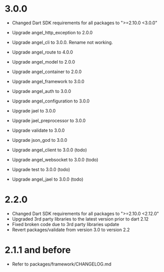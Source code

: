 # 3.0.0
* Changed Dart SDK requirements for all packages to ">=2.10.0 <3.0.0"
* Upgrade angel_http_exception to 2.0.0
* Upgrade angel_cli to 3.0.0. Rename not working.
* Upgrade angel_route to 4.0.0
* Upgrade angel_model to 2.0.0
* Upgrade angel_container to 2.0.0
* Upgrade angel_framework to 3.0.0
* Upgrade angel_auth to 3.0.0
* Upgrade angel_configuration to 3.0.0
* Upgrade jael to 3.0.0
* Upgrade jael_preprocessor to 3.0.0
* Upgrade validate to 3.0.0
* Upgrade json_god to 3.0.0

* Upgrade angel_client to 3.0.0 (todo)
* Upgrade angel_websocket to 3.0.0 (todo)
* Upgrade test to 3.0.0 (todo)
* Upgrade angel_jael to 3.0.0 (todo)


# 2.2.0
* Changed Dart SDK requirements for all packages to ">=2.10.0 <2.12.0"
* Upgraded 3rd party libraries to the latest version prior to dart 2.12
* Fixed broken code due to 3rd party libraries update
* Revert packages/validate from version 3.0 to version 2.2

# 2.1.1 and before
* Refer to packages/framework/CHANGELOG.md

